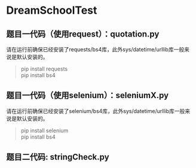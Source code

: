 # DreamSchoolTest

## 题目一代码（使用request）：quotation.py
请在运行前确保已经安装了requests/bs4库，此外sys/datetime/urllib库一般来说是默认安装的。
>pip install requests \
>pip install bs4

## 题目一代码（使用selenium）：seleniumX.py
请在运行前确保已经安装了selenium/bs4库，此外sys/datetime/urllib库一般来说是默认安装的。
>pip install selenium \
>pip install bs4

## 题目二代码: stringCheck.py
